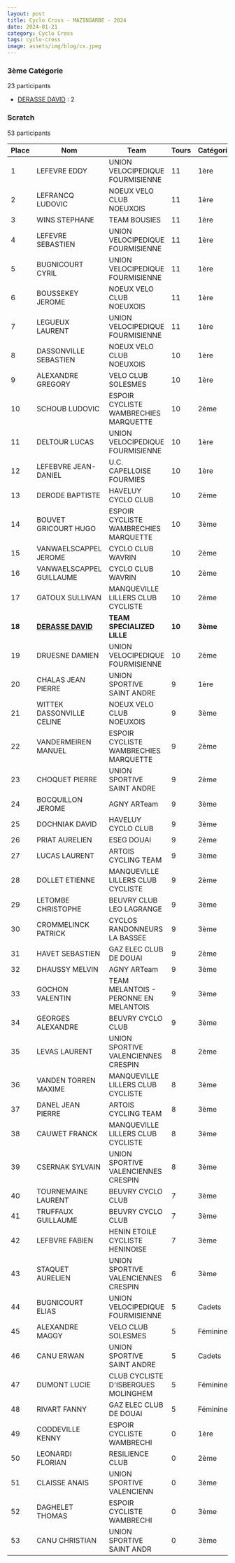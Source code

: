 ```yaml
---
layout: post
title: Cyclo Cross - MAZINGARBE - 2024
date: 2024-01-21
category: Cyclo Cross
tags: cyclo-cross
image: assets/img/blog/cx.jpeg
---
```


### 3ème Catégorie
23 participants
- [DERASSE DAVID](https://teamspecializedlille.github.io/works/derassedavid) : 2

### Scratch
53 participants

| Place | Nom | Team | Tours | Catégorie | Temps |
|---|---|---|---|---|---|
| 1 | LEFEVRE EDDY | UNION VELOCIPEDIQUE FOURMISIENNE | 11 | 1ère | 0:54:0 | 
| 2 | LEFRANCQ LUDOVIC | NOEUX VELO CLUB NOEUXOIS | 11 | 1ère | 0:54:54 | 
| 3 | WINS STEPHANE | TEAM BOUSIES | 11 | 1ère | 0:56:0 | 
| 4 | LEFEVRE SEBASTIEN | UNION VELOCIPEDIQUE FOURMISIENNE | 11 | 1ère | 0:56:30 | 
| 5 | BUGNICOURT CYRIL | UNION VELOCIPEDIQUE FOURMISIENNE | 11 | 1ère | 0:57:55 | 
| 6 | BOUSSEKEY JEROME | NOEUX VELO CLUB NOEUXOIS | 11 | 1ère | 0:58:55 | 
| 7 | LEGUEUX LAURENT | UNION VELOCIPEDIQUE FOURMISIENNE | 11 | 1ère | 1:0:20 | 
| 8 | DASSONVILLE SEBASTIEN | NOEUX VELO CLUB NOEUXOIS | 10 | 1ère | 0:54:27 | 
| 9 | ALEXANDRE GREGORY | VELO CLUB SOLESMES | 10 | 1ère | 0:54:37 | 
| 10 | SCHOUB LUDOVIC | ESPOIR CYCLISTE WAMBRECHIES MARQUETTE | 10 | 2ème | 0:55:21 | 
| 11 | DELTOUR LUCAS | UNION VELOCIPEDIQUE FOURMISIENNE | 10 | 1ère | 0:57:17 | 
| 12 | LEFEBVRE JEAN-DANIEL | U.C. CAPELLOISE FOURMIES | 10 | 1ère | 0:58:34 | 
| 13 | DERODE BAPTISTE | HAVELUY CYCLO CLUB | 10 | 2ème | 0:58:42 | 
| 14 | BOUVET GRICOURT HUGO | ESPOIR CYCLISTE WAMBRECHIES MARQUETTE | 10 | 3ème | 0:58:46 | 
| 15 | VANWAELSCAPPEL JEROME | CYCLO CLUB WAVRIN | 10 | 2ème | 0:59:3 | 
| 16 | VANWAELSCAPPEL GUILLAUME | CYCLO CLUB WAVRIN | 10 | 2ème | 0:59:31 | 
| 17 | GATOUX SULLIVAN | MANQUEVILLE LILLERS CLUB CYCLISTE | 10 | 2ème | 0:59:35 | 
| **18** | **[DERASSE DAVID](https://teamspecializedlille.github.io/works/derassedavid)** | **TEAM SPECIALIZED LILLE** | **10** | **3ème** | **0:59:40** | 
| 19 | DRUESNE DAMIEN | UNION VELOCIPEDIQUE FOURMISIENNE | 10 | 2ème | 1:0:23 | 
| 20 | CHALAS JEAN PIERRE | UNION SPORTIVE SAINT ANDRE | 9 | 1ère | 0:48:45 | 
| 21 | WITTEK DASSONVILLE CELINE | NOEUX VELO CLUB NOEUXOIS | 9 | 3ème | 0:54:22 | 
| 22 | VANDERMEIREN MANUEL | ESPOIR CYCLISTE WAMBRECHIES MARQUETTE | 9 | 2ème | 0:54:38 | 
| 23 | CHOQUET PIERRE | UNION SPORTIVE SAINT ANDRE | 9 | 2ème | 0:55:13 | 
| 24 | BOCQUILLON JEROME | AGNY ARTeam | 9 | 3ème | 0:55:39 | 
| 25 | DOCHNIAK DAVID | HAVELUY CYCLO CLUB | 9 | 3ème | 0:56:10 | 
| 26 | PRIAT AURELIEN | ESEG DOUAI | 9 | 2ème | 0:56:33 | 
| 27 | LUCAS LAURENT | ARTOIS CYCLING TEAM | 9 | 3ème | 0:57:2 | 
| 28 | DOLLET ETIENNE | MANQUEVILLE LILLERS CLUB CYCLISTE | 9 | 2ème | 0:57:39 | 
| 29 | LETOMBE CHRISTOPHE | BEUVRY CLUB LEO LAGRANGE | 9 | 3ème | 0:57:48 | 
| 30 | CROMMELINCK PATRICK | CYCLOS RANDONNEURS LA BASSEE | 9 | 3ème | 0:58:15 | 
| 31 | HAVET SEBASTIEN | GAZ ELEC CLUB DE DOUAI | 9 | 2ème | 0:59:17 | 
| 32 | DHAUSSY MELVIN | AGNY ARTeam | 9 | 3ème | 0:59:44 | 
| 33 | GOCHON VALENTIN | TEAM MELANTOIS - PERONNE EN MELANTOIS | 9 | 3ème | 1:0:53 | 
| 34 | GEORGES ALEXANDRE | BEUVRY CYCLO CLUB | 9 | 3ème | 1:1:43 | 
| 35 | LEVAS LAURENT | UNION SPORTIVE VALENCIENNES CRESPIN | 8 | 2ème | 0:54:19 | 
| 36 | VANDEN TORREN MAXIME | MANQUEVILLE LILLERS CLUB CYCLISTE | 8 | 3ème | 0:55:50 | 
| 37 | DANEL JEAN PIERRE | ARTOIS CYCLING TEAM | 8 | 3ème | 0:56:57 | 
| 38 | CAUWET FRANCK | MANQUEVILLE LILLERS CLUB CYCLISTE | 8 | 3ème | 0:57:20 | 
| 39 | CSERNAK SYLVAIN | UNION SPORTIVE VALENCIENNES CRESPIN | 8 | 3ème | 0:58:44 | 
| 40 | TOURNEMAINE LAURENT | BEUVRY CYCLO CLUB | 7 | 3ème | 0:58:4 | 
| 41 | TRUFFAUX GUILLAUME | BEUVRY CYCLO CLUB | 7 | 3ème | 1:1:33 | 
| 42 | LEFBVRE FABIEN | HENIN ETOILE CYCLISTE HENINOISE | 7 | 3ème | 1:3:53 | 
| 43 | STAQUET AURELIEN | UNION SPORTIVE VALENCIENNES CRESPIN | 6 | 3ème | 0:45:17 | 
| 44 | BUGNICOURT ELIAS | UNION VELOCIPEDIQUE FOURMISIENNE | 5 | Cadets | 0:31:22 | 
| 45 | ALEXANDRE MAGGY | VELO CLUB SOLESMES | 5 | Féminines | 0:33:15 | 
| 46 | CANU ERWAN | UNION SPORTIVE SAINT ANDRE | 5 | Cadets | 0:33:35 | 
| 47 | DUMONT LUCIE | CLUB CYCLISTE D'ISBERGUES MOLINGHEM | 5 | Féminines | 0:36:36 | 
| 48 | RIVART FANNY | GAZ ELEC CLUB DE DOUAI | 5 | Féminines | 0:39:13 | 
| 49 | CODDEVILLE KENNY | ESPOIR CYCLISTE WAMBRECHI | 0 | 1ère | 0:38:53 | 
| 50 | LEONARDI FLORIAN | RESILIENCE CLUB | 0 | 2ème | 0:38:53 | 
| 51 | CLAISSE ANAIS | UNION SPORTIVE VALENCIENN | 0 | 3ème | 0:38:53 | 
| 52 | DAGHELET THOMAS | ESPOIR CYCLISTE WAMBRECHI | 0 | 3ème | 0:38:53 | 
| 53 | CANU CHRISTIAN | UNION SPORTIVE SAINT ANDR | 0 | 3ème | 0:38:53 | 
